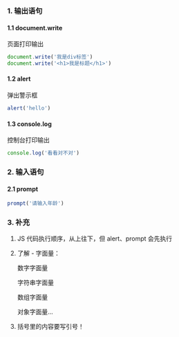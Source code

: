 ### 1. 输出语句

#### 1.1 document.write

页面打印输出

```javascript
document.write('我是div标签')
document.write('<h1>我是标题</h1>')
```

#### 1.2 alert

弹出警示框

```javascript
alert('hello')
```

#### 1.3 console.log

控制台打印输出

```javascript
console.log('看看对不对')
```

### 2. 输入语句

#### 2.1 prompt

```javascript
prompt('请输入年龄')
```

### 3. 补充

1. JS 代码执行顺序，从上往下，但 alert、prompt 会先执行

2. 了解 - 字面量：

   数字字面量

   字符串字面量

   数组字面量

   对象字面量... 

3. 括号里的内容要写引号！